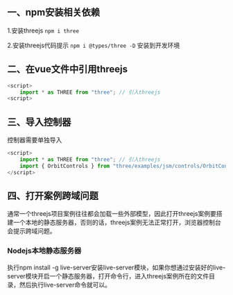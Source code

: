 ## 一、npm安装相关依赖
1.安装threejs
`npm i three`

2.安装threejs代码提示
`npm i @types/three -D` 安装到开发环境
## 二、在vue文件中引用threejs
```js
<script>
    import * as THREE from "three"; // 引入threejs
<script>
```

## 三、导入控制器
控制器需要单独导入
```js
<script>
    import * as THREE from "three"; // 引入threejs
    import { OrbitControls } from "three/examples/jsm/controls/OrbitControls"; // 引入控制器
</script>
```
## 四、打开案例跨域问题
通常一个threejs项目案例往往都会加载一些外部模型，因此打开threejs案例要搭建一个本地的静态服务器，否则的话，threejs案例无法正常打开，浏览器控制台会提示跨域问题。
### Nodejs本地静态服务器
执行npm install -g live-server安装live-server模块，如果你想通过安装好的live-server模块开启一个静态服务器，打开命令行，进入threejs案例所在的文件目录，然后执行live-server命令就可以。